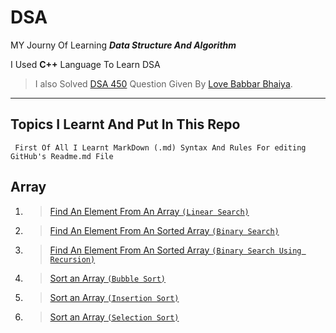 # DSA
MY Journy Of Learning __*Data Structure And Algorithm*__

  I Used **C++** Language To Learn DSA

> I also Solved [DSA 450](https://drive.google.com/file/d/1FMdN_OCfOI0iAeDlqswCiC2DZzD4nPsb/view) Question Given By [Love Babbar Bhaiya](https://www.youtube.com/channel/UCQHLxxBFrbfdrk1jF0moTpw). 



---


## Topics I Learnt And Put In This Repo

` First Of All I Learnt MarkDown (.md) Syntax And Rules For editing GitHub's Readme.md File`



## Array


  1. > [Find An Element From An Array `(Linear Search)`](https://github.com/RahulKumar-703/Dsa-in-CPP/blob/main/Array/FindElement.cpp) 

  2. > [Find An Element From An Sorted Array `(Binary Search)`](https://github.com/RahulKumar-703/Dsa-in-CPP/blob/main/Array/BinarySearch.cpp)

  3. > [Find An Element From An Sorted Array `(Binary Search Using Recursion)`](https://github.com/RahulKumar-703/Dsa-in-CPP/blob/main/Array/BinarySearchRecursion.cpp)

  4. > [Sort an Array `(Bubble Sort)`](https://github.com/RahulKumar-703/Dsa-in-CPP/blob/main/Array/BubbleSort.cpp)
  
  5. > [Sort an Array `(Insertion Sort)`](https://github.com/RahulKumar-703/Dsa-in-CPP/blob/main/Array/InsertionSort.cpp)

  6. > [Sort an Array `(Selection Sort)`](https://github.com/RahulKumar-703/Dsa-in-CPP/blob/main/Array/selectionSort.cpp)
